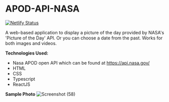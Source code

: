 # APOD-API-NASA

[![Netlify Status](https://api.netlify.com/api/v1/badges/434fa586-d65c-42e1-bf98-f988a3f6c29a/deploy-status)](https://app.netlify.com/sites/apod-api-application/deploys)

A web-based application to display a picture of the day provided by NASA's 'Picture of the Day' API. Or you can choose a date from the past. Works for both images and videos.

**Technologies Used:**

-   Nasa APOD open API which can be found at https://api.nasa.gov/
-   HTML
-   CSS
-   Typescript
-   ReactJS

**Sample Photo**
![Screenshot (58)](https://user-images.githubusercontent.com/49052244/151297835-3ce41659-aa3f-4ec8-9c5b-2ee0137ed3fe.png)
